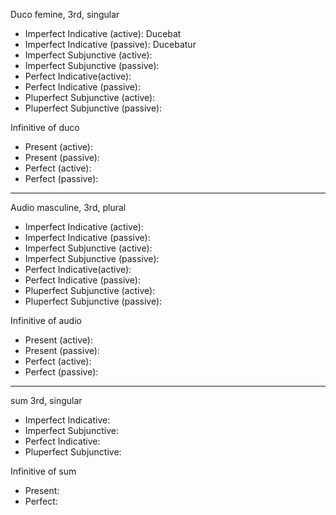 Duco femine, 3rd, singular
- Imperfect Indicative (active): Ducebat
- Imperfect Indicative (passive): Ducebatur
- Imperfect Subjunctive (active):
- Imperfect Subjunctive (passive):
- Perfect Indicative(active):
- Perfect Indicative (passive):
- Pluperfect Subjunctive (active):
- Pluperfect Subjunctive (passive):

Infinitive of duco
- Present (active):
- Present (passive):
- Perfect (active):
- Perfect (passive):

---

Audio masculine, 3rd, plural
- Imperfect Indicative (active):
- Imperfect Indicative (passive):
- Imperfect Subjunctive (active):
- Imperfect Subjunctive (passive):
- Perfect Indicative(active):
- Perfect Indicative (passive):
- Pluperfect Subjunctive (active):
- Pluperfect Subjunctive (passive):

Infinitive of audio
- Present (active):
- Present (passive):
- Perfect (active):
- Perfect (passive):

---
sum 3rd, singular
- Imperfect Indicative:
- Imperfect Subjunctive:
- Perfect Indicative:
- Pluperfect Subjunctive:

Infinitive of sum
- Present:
- Perfect:
